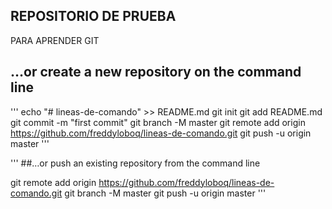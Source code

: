 ## REPOSITORIO DE PRUEBA
PARA APRENDER GIT
## …or create a new repository on the command line
'''
echo "# lineas-de-comando" >> README.md
git init
git add README.md
git commit -m "first commit"
git branch -M master
git remote add origin https://github.com/freddyloboq/lineas-de-comando.git
git push -u origin master
'''

'''
##…or push an existing repository from the command line

git remote add origin https://github.com/freddyloboq/lineas-de-comando.git
git branch -M master
git push -u origin master
'''



